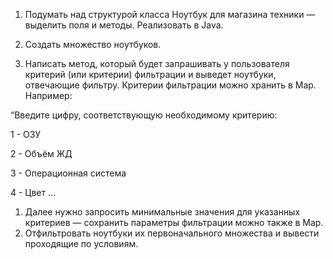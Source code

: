 1. Подумать над структурой класса Ноутбук для магазина техники — выделить поля и методы. Реализовать в Java.

2. Создать множество ноутбуков.

3. Написать метод, который будет запрашивать у пользователя критерий (или критерии) фильтрации и выведет ноутбуки, отвечающие фильтру. Критерии фильтрации можно хранить в Map. Например:

“Введите цифру, соответствующую необходимому критерию:

1 - ОЗУ

2 - Объём ЖД

3 - Операционная система

4 - Цвет …

1. Далее нужно запросить минимальные значения для указанных критериев — сохранить параметры фильтрации можно также в Map.
2. Отфильтровать ноутбуки их первоначального множества и вывести проходящие по условиям.